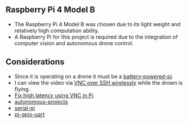 ## Raspberry Pi 4 Model B
* The Raspberry Pi 4 Model B was chosen due to its light weight and relatively high computation ability.
* A Raspberry Pi for this project is required due to the integration of computer vision and autonomous drone control.

## Considerations
* Since it is operating on a drone it must be a [battery-powered-pi](https://www.circuitbasics.com/how-to-power-your-raspberry-pi-with-a-lithium-battery/).
* I can view the video via [VNC over SSH wirelessly](https://www.youtube.com/watch?v=5QBFDO5xoZI) while the drown is flying.
* [Fix high latency using VNC in Pi](https://www.reddit.com/r/RASPBERRY_PI_PROJECTS/comments/sixrr4/why_is_my_raspberry_pi_4_sooooo_slow_when_using/).
* [autonomous-projects](https://www.reddit.com/r/diydrones/comments/uwreq1/fpv_drone_using_raspberry_pi/)
* [serial-pi](https://www.electronicwings.com/raspberry-pi/raspberry-pi-uart-communication-using-python-and-c)
* [pi-gpio-uart](https://linuxhint.com/gpio-pinout-raspberry-pi/)